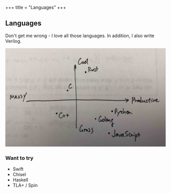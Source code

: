 +++
title = "Languages"
+++

## Languages

Don't get me wrong - I love all those languages. In addition, I also write Verilog.

![](./plane.jpg)

### Want to try

- Swift
- Chisel
- Haskell
- TLA+ / Spin

